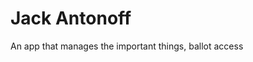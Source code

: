 # Jack Antonoff
An app that manages the important things, ballot access




<link href="https://stackpath.bootstrapcdn.com/bootstrap/4.5.2/css/bootstrap.min.css" rel="stylesheet">


<link href="https://cdn.jsdelivr.net/npm/tailwindcss@2.1.2/dist/tailwind.min.css" rel="stylesheet">


<link href="https://cdnjs.cloudflare.com/ajax/libs/materialize/1.0.0/css/materialize.min.css" rel="stylesheet">
